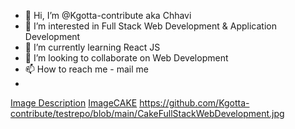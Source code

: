- 👋 Hi, I’m @Kgotta-contribute aka Chhavi
- 👀 I’m interested in Full Stack Web Development & Application Development
- 🌱 I’m currently learning React JS
- 💞️ I’m looking to collaborate on Web Development
- 📫 How to reach me - mail me
- 
[Image Description](Kgotta-contribute/testrepo/CakeFullStackWebDevelopment.jpg)
[ImageCAKE](https://github.com/Kgotta-contribute/testrepo/blob/main/CakeFullStackWebDevelopment.jpg)
https://github.com/Kgotta-contribute/testrepo/blob/main/CakeFullStackWebDevelopment.jpg
